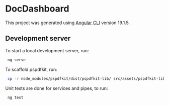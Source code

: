 # DocDashboard

This project was generated using [Angular CLI](https://github.com/angular/angular-cli) version 19.1.5.

## Development server

To start a local development server, run:

```bash
 ng serve
```

To scaffold pspdfkit, run:

```bash
 cp -r node_modules/pspdfkit/dist/pspdfkit-lib/ src/assets/pspdfkit-lib
```

Unit tests are done for services and pipes, to run:

```bash
 ng test
```
